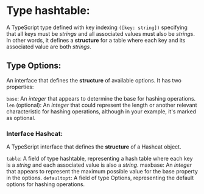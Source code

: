 # Type hashtable:
A TypeScript type defined with key indexing ```([key: string])``` specifying that all keys must be *strings* and all associated values must also be *strings*. In other words, it defines a **structure** for a table where each key and its associated value are both *strings*.

## Type Options:
An interface that defines the **structure** of available options. It has two properties:

```base```: An *integer* that appears to determine the base for hashing operations.
```len``` (optional): An *integer* that could represent the length or another relevant characteristic for hashing operations, although in your example, it's marked as optional.

### Interface Hashcat:
A TypeScript interface that defines the **structure** of a Hashcat object.

```table```: A field of type hashtable, representing a hash table where each key is a *string* and each associated value is also a *string*.
maxbase: An *integer* that appears to represent the maximum possible value for the base property in the options.
```defaultopt```: A field of type Options, representing the default options for hashing operations.





